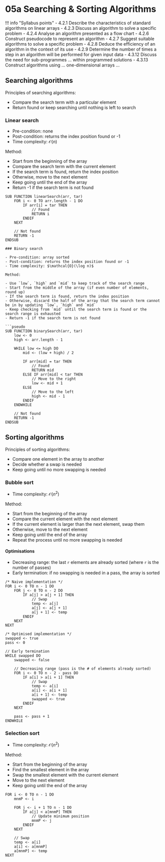 # 05a Searching & Sorting Algorithms

!!! info "Syllabus points"
    - 4.2.1 Describe the characteristics of standard algorithms on linear arrays
    - 4.2.3 Discuss an algorithm to solve a specific problem
    - 4.2.4 Analyse an algorithm presented as a flow chart
    - 4.2.6 Construct pseudocode to represent an algorithm
    - 4.2.7 Suggest suitable algorithms to solve a specific problem
    - 4.2.8 Deduce the efficiency of an algorithm in the context of its use
    - 4.2.9 Determine the number of times a step in an algorithm will be performed for given input data
    - 4.3.12 Discuss the need for sub-programmes ... within programmed solutions
    - 4.3.13 Construct algorithms using ... one-dimensional arrays ...

## Searching algorithms

Principles of searching algorithms:

- Compare the search term with a particular element
- Return found or keep searching until nothing is left to search

### Linear search

- Pre-condition: none
- Post-condition: returns the index position found or -1
- Time complexity: $\mathcal{O}(n)$

Method:

- Start from the beginning of the array
- Compare the search term with the current element
- If the search term is found, return the index position
- Otherwise, move to the next element
- Keep going until the end of the array
- Return -1 if the search term is not found

```pseudo
SUB FUNCTION linearSearch(arr, tar)
    FOR i <- 0 TO arr.length - 1 DO
        IF arr[i] = tar THEN
            // Found
            RETURN i
        ENDIF
    NEXT

    // Not found
    RETURN -1
ENDSUB

### Binary search

- Pre-condition: array sorted
- Post-condition: returns the index position found or -1
- Time complexity: $\mathcal{O}(\log n)$

Method:

- Use `low`, `high` and `mid` to keep track of the search range
- Start from the middle of the array (if even number of elements, round up)
- If the search term is found, return the index position
- Otherwise, discard the half of the array that the search term cannot be in by updating `low`, `high` and `mid`
- Keep checking from `mid` until the search term is found or the search range is exhausted
- Return -1 if the search term is not found

```pseudo
SUB FUNCTION binarySearch(arr, tar)
    low <- 0
    high <- arr.length - 1

    WHILE low <= high DO
        mid <- (low + high) / 2

        IF arr[mid] = tar THEN
            // Found
            RETURN mid
        ELSE IF arr[mid] < tar THEN
            // Move to the right
            low <- mid + 1
        ELSE
            // Move to the left
            high <- mid - 1
        ENDIF
    ENDWHILE

    // Not found
    RETURN -1
ENDSUB
```

## Sorting algorithms

Principles of sorting algorithms:

- Compare one element in the array to another
- Decide whether a swap is needed
- Keep going until no more swapping is needed

### Bubble sort

- Time complexity: $\mathcal{O}(n^2)$

Method:

- Start from the beginning of the array
- Compare the current element with the next element
- If the current element is larger than the next element, swap them
- Otherwise, move to the next element
- Keep going until the end of the array
- Repeat the process until no more swapping is needed

#### Optimisations

- Decreasing range: the last `r` elements are already sorted (where `r` is the number of passes)
- Early termination: if no swapping is needed in a pass, the array is sorted

```pseudo hl_lines="17 18 21 22"
/* Naive implementation */
FOR i <- 0 TO n - 1 DO
    FOR j <- 0 TO n - 2 DO
        IF a[j] > a[j + 1] THEN
            // Swap
            temp <- a[j]
            a[j] <- a[j + 1]
            a[j + 1] <- temp
        ENDIF
    NEXT
NEXT

/* Optimised implementation */
swapped <- true
pass <- 0

// Early termination
WHILE swapped DO
    swapped <- false

    // Decreasing range (pass is the # of elements already sorted)
    FOR i <- 0 TO n - 2 - pass DO
        IF a[i] > a[i + 1] THEN
            // Swap
            temp <- a[i]
            a[i] <- a[i + 1]
            a[i + 1] <- temp
            swapped <- true
        ENDIF
    NEXT

    pass <- pass + 1
ENDWHILE
```

### Selection sort

- Time complexity: $\mathcal{O}(n^2)$

Method:

- Start from the beginning of the array
- Find the smallest element in the array
- Swap the smallest element with the current element
- Move to the next element
- Keep going until the end of the array

```pseudo
FOR i <- 0 TO n - 1 DO
    mnmP <- i

    FOR j <- i + 1 TO n - 1 DO
        IF a[j] < a[mnmP] THEN
            // Update minimum position
            mnmP <- j
        ENDIF
    NEXT

    // Swap
    temp <- a[i]
    a[i] <- a[mnmP]
    a[mnmP] <- temp
NEXT
```
